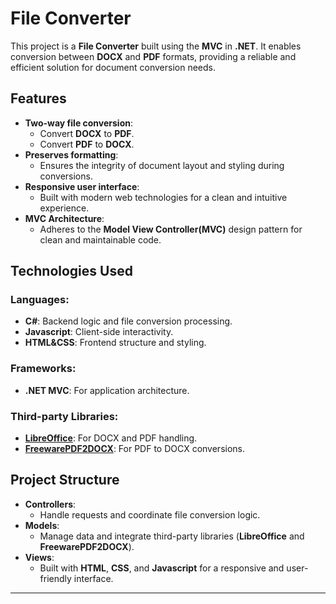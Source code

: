 # File Converter

This project is a **File Converter** built using the **MVC** in **.NET**. It enables  conversion between **DOCX** and **PDF** formats, providing a reliable and efficient solution for document conversion needs.

## Features

- **Two-way file conversion**:
  - Convert **DOCX** to **PDF**.
  - Convert **PDF** to **DOCX**.
- **Preserves formatting**:
  - Ensures the integrity of document layout and styling during conversions.
- **Responsive user interface**:
  - Built with modern web technologies for a clean and intuitive experience.
- **MVC Architecture**:
  - Adheres to the **Model View Controller(MVC)** design pattern for clean and maintainable code.

## Technologies Used

### Languages:
- **C#**: Backend logic and file conversion processing.
- **Javascript**: Client-side interactivity.
- **HTML&CSS**: Frontend structure and styling.

### Frameworks:
- **.NET MVC**: For application architecture.

### Third-party Libraries:
- **[LibreOffice](https://www.libreoffice.org/)**: For DOCX and PDF handling.
- **[FreewarePDF2DOCX](https://www.freewarepdf2docx.com/)**: For PDF to DOCX conversions.

## Project Structure

- **Controllers**:
  - Handle requests and coordinate file conversion logic.
- **Models**:
  - Manage data and integrate third-party libraries (**LibreOffice** and **FreewarePDF2DOCX**).
- **Views**:
  - Built with **HTML**, **CSS**, and **Javascript** for a responsive and user-friendly interface.

---


